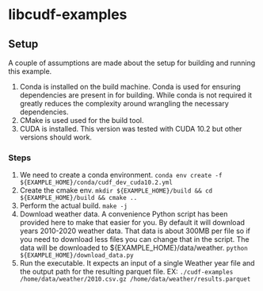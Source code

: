 # libcudf-examples

## Setup
A couple of assumptions are made about the setup for building and running this example.

1. Conda is installed on the build machine. Conda is used for ensuring dependencies are present in for building. While conda is not required it greatly reduces the complexity around wrangling the necessary dependencies.
2. CMake is used used for the build tool.
3. CUDA is installed. This version was tested with CUDA 10.2 but other versions should work.

### Steps
1. We need to create a conda environment. ```conda env create -f ${EXAMPLE_HOME}/conda/cudf_dev_cuda10.2.yml```
2. Create the cmake env. ```mkdir ${EXAMPLE_HOME}/build && cd ${EXAMPLE_HOME}/build && cmake ..```
3. Perform the actual build. ```make -j```
4. Download weather data. A convenience Python script has been provided here to make that easier for you. By default it will download years 2010-2020 weather data. That data is about 300MB per file so if you need to download less files you can change that in the script. The data will be downloaded to ${EXAMPLE_HOME}/data/weather. ```python ${EXAMPLE_HOME}/download_data.py```
4. Run the executable. It expects an input of a single Weather year file and the output path for the resulting parquet file. EX: ```./cudf-examples /home/data/weather/2010.csv.gz /home/data/weather/results.parquet```